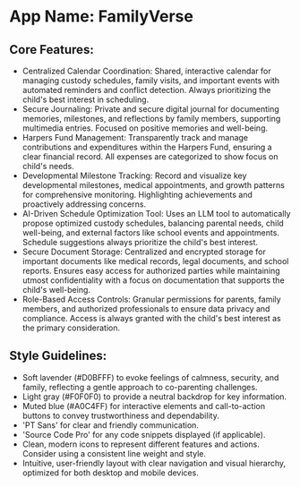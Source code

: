 # **App Name**: FamilyVerse

## Core Features:

- Centralized Calendar Coordination: Shared, interactive calendar for managing custody schedules, family visits, and important events with automated reminders and conflict detection. Always prioritizing the child's best interest in scheduling.
- Secure Journaling: Private and secure digital journal for documenting memories, milestones, and reflections by family members, supporting multimedia entries. Focused on positive memories and well-being.
- Harpers Fund Management: Transparently track and manage contributions and expenditures within the Harpers Fund, ensuring a clear financial record. All expenses are categorized to show focus on child's needs.
- Developmental Milestone Tracking: Record and visualize key developmental milestones, medical appointments, and growth patterns for comprehensive monitoring.  Highlighting achievements and proactively addressing concerns.
- AI-Driven Schedule Optimization Tool: Uses an LLM tool to automatically propose optimized custody schedules, balancing parental needs, child well-being, and external factors like school events and appointments. Schedule suggestions always prioritize the child's best interest.
- Secure Document Storage: Centralized and encrypted storage for important documents like medical records, legal documents, and school reports. Ensures easy access for authorized parties while maintaining utmost confidentiality with a focus on documentation that supports the child's well-being.
- Role-Based Access Controls: Granular permissions for parents, family members, and authorized professionals to ensure data privacy and compliance. Access is always granted with the child's best interest as the primary consideration.

## Style Guidelines:

- Soft lavender (#D0BFFF) to evoke feelings of calmness, security, and family, reflecting a gentle approach to co-parenting challenges.
- Light gray (#F0F0F0) to provide a neutral backdrop for key information. 
- Muted blue (#A0C4FF) for interactive elements and call-to-action buttons to convey trustworthiness and dependability.
- 'PT Sans' for clear and friendly communication.
- 'Source Code Pro' for any code snippets displayed (if applicable).
- Clean, modern icons to represent different features and actions. Consider using a consistent line weight and style.
- Intuitive, user-friendly layout with clear navigation and visual hierarchy, optimized for both desktop and mobile devices.